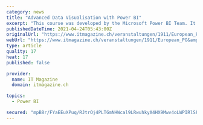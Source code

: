 ```yaml
---
category: news
title: "Advanced Data Visualisation with Power BI"
excerpt: "This course was developed by the Microsoft Power BI Team. It focusses on Visualization techniques in Power BI. By the end of this course, you gain a better understanding of Storytelling with Data."
publishedDateTime: 2021-04-24T05:43:00Z
originalUrl: "https://www.itmagazine.ch/veranstaltungen/1911/European_PO&ampRE_Day_2020.html"
webUrl: "https://www.itmagazine.ch/veranstaltungen/1911/European_PO&ampRE_Day_2020.html"
type: article
quality: 17
heat: 17
published: false

provider:
  name: IT Magazine
  domain: itmagazine.ch

topics:
  - Power BI

secured: "mpB8r/FYaEEuXPuq/RJtrOj4PLTGmNHWcal9LRwuhkyA4HX9Mwv4oLWPIRlSFD1XccrwQU7jDkwGHFZBCYCGHfYF0h6ap9HPUic/o8CckjtwZt64+mph+7rDVXhCJlf1XwtAZmfB/y90jGrFjvGRjFFLIhsrDYUHDLG16XnOKGO9PDt46HiwkWq1zCnJo5podBdeKf8BD+kcLAEtTQhmUB09ZRwSq35tonqQCF1HL+kv3npTaN5P1Mks5AeVF7gxTre1Ql9+zJqkvFg/Q1bY+ig6iz/VHCiKd8iB3FvGVmh5omyf4qFh/BpMCTT1ln91wzbmiqMgum0SFVgFVf602oNhOQgey3cYjTmv4ANgfUI=;AxdIrw6LPnGEm/QZC2j24w=="
---
```


